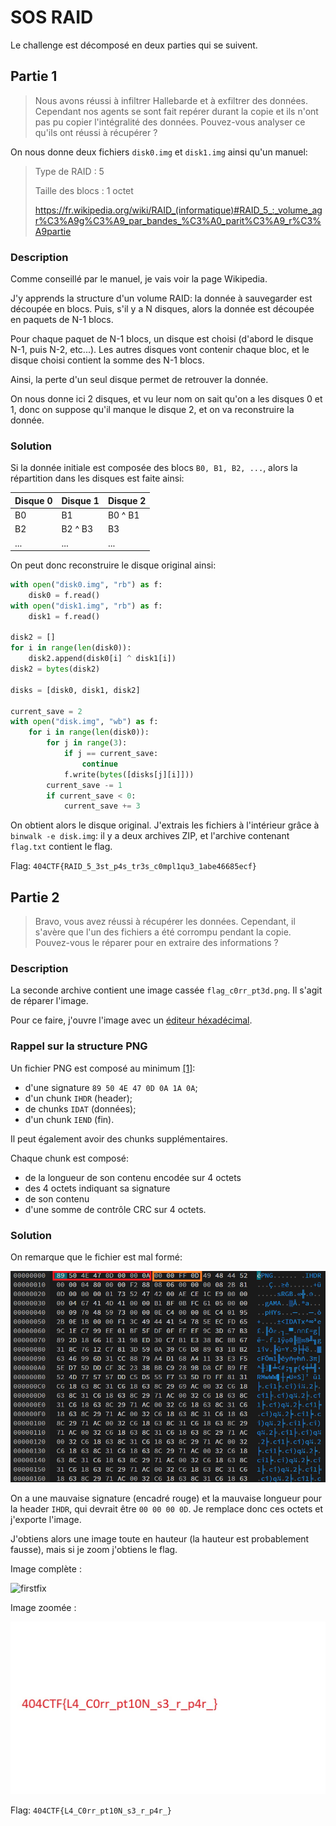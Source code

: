 # SOS RAID

Le challenge est décomposé en deux parties qui se suivent.

## Partie 1

> Nous avons réussi à infiltrer Hallebarde et à exfiltrer des données. Cependant nos agents se sont fait repérer durant la copie et ils n'ont pas pu copier l'intégralité des données. Pouvez-vous analyser ce qu'ils ont réussi à récupérer ?

On nous donne deux fichiers `disk0.img` et `disk1.img` ainsi qu'un manuel:

> Type de RAID : 5
>
> Taille des blocs : 1 octet
>
> https://fr.wikipedia.org/wiki/RAID_(informatique)#RAID_5_:_volume_agr%C3%A9g%C3%A9_par_bandes_%C3%A0_parit%C3%A9_r%C3%A9partie

### Description

Comme conseillé par le manuel, je vais voir la page Wikipedia.

J'y apprends la structure d'un volume RAID: la donnée à sauvegarder est découpée en blocs.
Puis, s'il y a N disques, alors la donnée est découpée en paquets de N-1 blocs.

Pour chaque paquet de N-1 blocs, un disque est choisi (d'abord le disque N-1, puis N-2, etc...). Les autres disques vont contenir chaque bloc, et le disque choisi contient la somme des N-1 blocs.

Ainsi, la perte d'un seul disque permet de retrouver la donnée.

On nous donne ici 2 disques, et vu leur nom on sait qu'on a les disques 0 et 1, donc on suppose qu'il manque le disque 2, et on va reconstruire la donnée.

### Solution

Si la donnée initiale est composée des blocs `B0, B1, B2, ...`, alors la répartition dans les disques est faite ainsi:

| Disque 0 | Disque 1 | Disque 2 |
|----------|----------|----------|
|    B0    |    B1    |  B0 ^ B1 |
|    B2    |  B2 ^ B3 |    B3    |
|    ...   |    ...   |    ...   |

On peut donc reconstruire le disque original ainsi:

```python
with open("disk0.img", "rb") as f:
    disk0 = f.read()
with open("disk1.img", "rb") as f:
    disk1 = f.read()

disk2 = []
for i in range(len(disk0)):
    disk2.append(disk0[i] ^ disk1[i])
disk2 = bytes(disk2)

disks = [disk0, disk1, disk2]

current_save = 2
with open("disk.img", "wb") as f:
    for i in range(len(disk0)):
        for j in range(3):
            if j == current_save:
                continue
            f.write(bytes([disks[j][i]]))
        current_save -= 1
        if current_save < 0:
            current_save += 3
```

On obtient alors le disque original. 
J'extrais les fichiers à l'intérieur grâce à `binwalk -e disk.img`: il y a deux archives ZIP, et l'archive contenant `flag.txt` contient le flag.

Flag: `404CTF{RAID_5_3st_p4s_tr3s_c0mpl1qu3_1abe46685ecf}`

## Partie 2

> Bravo, vous avez réussi à récupérer les données. Cependant, il s'avère que l'un des fichiers a été corrompu pendant la copie. Pouvez-vous le réparer pour en extraire des informations ?

### Description

La seconde archive contient une image cassée `flag_c0rr_pt3d.png`. Il s'agit de réparer l'image.

Pour ce faire, j'ouvre l'image avec un [éditeur héxadécimal](https://hexed.it/).

### Rappel sur la structure PNG

Un fichier PNG est composé au minimum [[1]](https://fr.wikipedia.org/wiki/Portable_Network_Graphics):
- d'une signature `89 50 4E 47 0D 0A 1A 0A`;
- d'un chunk `IHDR` (header);
- de chunks `IDAT` (données);
- d'un chunk `IEND` (fin).

Il peut également avoir des chunks supplémentaires.

Chaque chunk est composé:
- de la longueur de son contenu encodée sur 4 octets
- des 4 octets indiquant sa signature
- de son contenu
- d'une somme de contrôle CRC sur 4 octets.

### Solution

On remarque que le fichier est mal formé:

![malforme](../images/raid_png.png)

On a une mauvaise signature (encadré rouge) et la mauvaise longueur pour la header `IHDR`, qui devrait être `00 00 00 0D`. Je remplace donc ces octets et j'exporte l'image.

J'obtiens alors une image toute en hauteur (la hauteur est probablement fausse), mais si je zoom j'obtiens le flag.

Image complète :

![firstfix](../images/raid_firstfix.png)

Image zoomée :

![flag](../images/raid_flag.png)

Flag: `404CTF{L4_C0rr_pt10N_s3_r_p4r_}`